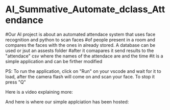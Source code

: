 # AI_Summative_Automate_dclass_Attendance
#Our AI project is about an automated attendace system that uses face recognition and python to scan faces
#of people present in a room and compares the faces with the ones in already stored. A database can be used or jsut an assests folder
#after it comapares it send results to the "attendace" csv where the names of the attendace are and the time 
#it is a simple application and can be firther modified

PS: To run the application, click on "Run" on your vscode
and wait for it to load, after the camera flash will come on and scan your face.
To stop it press "Q"



Here is a video explaining more:

And here is where our simple applciation has been hosted:
